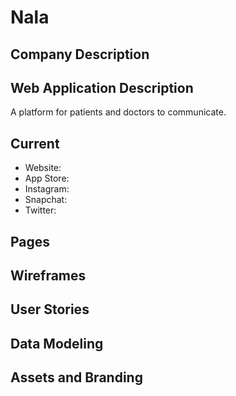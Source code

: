 # Nala

## Company Description

## Web Application Description

A platform for patients and doctors to communicate.

## Current
- Website: 
- App Store: 
- Instagram:
- Snapchat: 
- Twitter: 

## Pages

## Wireframes

## User Stories

## Data Modeling

## Assets and Branding
